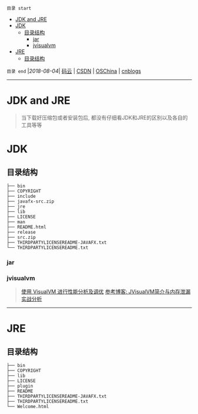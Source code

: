 `目录 start`
 
- [JDK and JRE](#jdk-and-jre)
- [JDK](#jdk)
    - [目录结构](#目录结构)
        - [jar](#jar)
        - [jvisualvm](#jvisualvm)
- [JRE](#jre)
    - [目录结构](#目录结构)

`目录 end` |_2018-08-04_| [码云](https://gitee.com/gin9) | [CSDN](http://blog.csdn.net/kcp606) | [OSChina](https://my.oschina.net/kcp1104) | [cnblogs](http://www.cnblogs.com/kuangcp)
****************************************
# JDK and JRE
> 当下载好压缩包或者安装包后, 都没有仔细看JDK和JRE的区别以及各自的工具等等

# JDK

## 目录结构
```
├── bin
├── COPYRIGHT
├── include
├── javafx-src.zip
├── jre
├── lib
├── LICENSE
├── man
├── README.html
├── release
├── src.zip
├── THIRDPARTYLICENSEREADME-JAVAFX.txt
└── THIRDPARTYLICENSEREADME.txt
```


### jar

### jvisualvm

> [使用 VisualVM 进行性能分析及调优](https://www.ibm.com/developerworks/cn/java/j-lo-visualvm/index.html)
> [参考博客: JVisualVM简介与内存泄漏实战分析](http://www.cnblogs.com/belen/p/5573501.html)

*******************
# JRE

## 目录结构

```
├── bin
├── COPYRIGHT
├── lib
├── LICENSE
├── plugin
├── README
├── THIRDPARTYLICENSEREADME-JAVAFX.txt
├── THIRDPARTYLICENSEREADME.txt
└── Welcome.html
```
